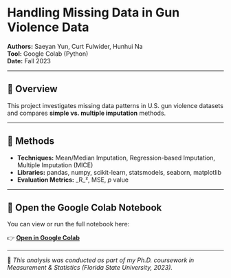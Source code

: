 # Handling Missing Data in Gun Violence Data

**Authors:** Saeyan Yun, Curt Fulwider, Hunhui Na  
**Tool:** Google Colab (Python)  
**Date:** Fall 2023  

---

## 📘 Overview
This project investigates missing data patterns in U.S. gun violence datasets and compares **simple vs. multiple imputation** methods.  

---

## 🧠 Methods
- **Techniques:** Mean/Median Imputation, Regression-based Imputation, Multiple Imputation (MICE)  
- **Libraries:** pandas, numpy, scikit-learn, statsmodels, seaborn, matplotlib 
- **Evaluation Metrics:** _R_², MSE, _p_ value 

---

## 🚀 Open the Google Colab Notebook
You can view or run the full notebook here:  

👉 [**Open in Google Colab**](https://colab.research.google.com/drive/1y19eUc1XNJav2C7kx3_UzIBvlV1f_Yu5?usp=sharing)

---

🧩 *This analysis was conducted as part of my Ph.D. coursework in Measurement & Statistics (Florida State University, 2023).*
